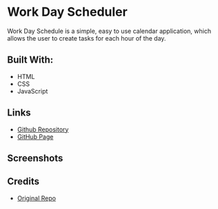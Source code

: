 # Work Day Scheduler
Work Day Schedule is a simple, easy to use calendar application, which allows the user to create tasks for each hour of the day.

## Built With:
- HTML
- CSS
- JavaScript

## Links
- [Github Repository](https://github.com/hlnicks/work-day-scheduler)
- [GitHub Page]()

## Screenshots

## Credits
- [Original Repo](https://github.com/coding-boot-camp/super-disco)